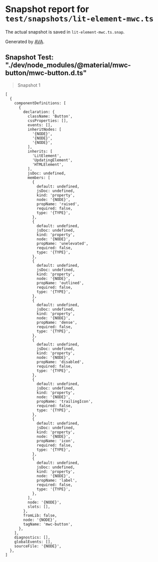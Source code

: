 # Snapshot report for `test/snapshots/lit-element-mwc.ts`

The actual snapshot is saved in `lit-element-mwc.ts.snap`.

Generated by [AVA](https://ava.li).

## Snapshot Test: "./dev/node_modules/@material/mwc-button/mwc-button.d.ts"

> Snapshot 1

    [
      {
        componentDefinitions: [
          {
            declaration: {
              className: 'Button',
              cssProperties: [],
              events: [],
              inheritNodes: [
                '{NODE}',
                '{NODE}',
                '{NODE}',
              ],
              inherits: [
                'LitElement',
                'UpdatingElement',
                'HTMLElement',
              ],
              jsDoc: undefined,
              members: [
                {
                  default: undefined,
                  jsDoc: undefined,
                  kind: 'property',
                  node: '{NODE}',
                  propName: 'raised',
                  required: false,
                  type: '{TYPE}',
                },
                {
                  default: undefined,
                  jsDoc: undefined,
                  kind: 'property',
                  node: '{NODE}',
                  propName: 'unelevated',
                  required: false,
                  type: '{TYPE}',
                },
                {
                  default: undefined,
                  jsDoc: undefined,
                  kind: 'property',
                  node: '{NODE}',
                  propName: 'outlined',
                  required: false,
                  type: '{TYPE}',
                },
                {
                  default: undefined,
                  jsDoc: undefined,
                  kind: 'property',
                  node: '{NODE}',
                  propName: 'dense',
                  required: false,
                  type: '{TYPE}',
                },
                {
                  default: undefined,
                  jsDoc: undefined,
                  kind: 'property',
                  node: '{NODE}',
                  propName: 'disabled',
                  required: false,
                  type: '{TYPE}',
                },
                {
                  default: undefined,
                  jsDoc: undefined,
                  kind: 'property',
                  node: '{NODE}',
                  propName: 'trailingIcon',
                  required: false,
                  type: '{TYPE}',
                },
                {
                  default: undefined,
                  jsDoc: undefined,
                  kind: 'property',
                  node: '{NODE}',
                  propName: 'icon',
                  required: false,
                  type: '{TYPE}',
                },
                {
                  default: undefined,
                  jsDoc: undefined,
                  kind: 'property',
                  node: '{NODE}',
                  propName: 'label',
                  required: false,
                  type: '{TYPE}',
                },
              ],
              node: '{NODE}',
              slots: [],
            },
            fromLib: false,
            node: '{NODE}',
            tagName: 'mwc-button',
          },
        ],
        diagnostics: [],
        globalEvents: [],
        sourceFile: '{NODE}',
      },
    ]
